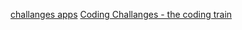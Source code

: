 [challanges apps](https://code-challenge-apps.herokuapp.com/)
[Coding Challanges - the coding train](https://thecodingtrain.com/CodingChallenges/)
